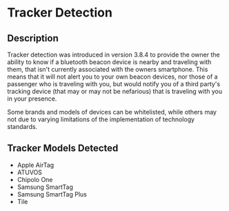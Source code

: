 # Tracker Detection

## Description

Tracker detection was introduced in version 3.8.4 to provide the owner the ability to know if a bluetooth beacon device is nearby and traveling with them, that isn't currently associated with the owners smartphone.
This means that it will not alert you to your own beacon devices, nor those of a passenger who is traveling with you, but would notify you of a third party's tracking device (that may or may not be nefarious) that is traveling with you in your presence.

Some brands and models of devices can be whitelisted, while others may not due to varying limitations of the implementation of technology standards.

## Tracker Models Detected

* Apple AirTag
* ATUVOS
* Chipolo One
* Samsung SmartTag
* Samsung SmartTag Plus
* Tile
